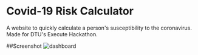 # Covid-19 Risk Calculator
A website to quickly calculate a person's susceptibility to the coronavirus.  
Made for DTU's Execute Hackathon.

##Screenshot
![dashboard](https://raw.githubusercontent.com/crmsnbleyd/execute/main/frontend/src/img/dashboard2.png)
